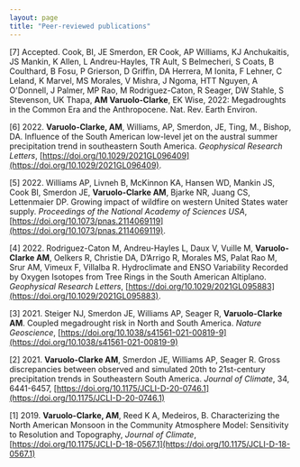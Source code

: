 ```yaml
---
layout: page
title: "Peer-reviewed publications"
---
```


[7] Accepted. Cook, BI, JE Smerdon, ER Cook, AP Williams, KJ Anchukaitis, JS Mankin, K Allen, L Andreu-Hayles, TR Ault, S Belmecheri, S Coats, B Coulthard, B Fosu, P Grierson, D Griffin, DA Herrera, M Ionita, F Lehner, C Leland, K Marvel, MS Morales, V Mishra, J Ngoma, HTT Nguyen, A O'Donnell, J Palmer, MP Rao, M Rodriguez-Caton, R Seager, DW Stahle, S Stevenson, UK Thapa, **AM Varuolo-Clarke**, EK Wise, 2022: Megadroughts in the Common Era and the Anthropocene. Nat. Rev. Earth Environ.

[6] 2022. **Varuolo-Clarke, AM**, Williams, AP, Smerdon, JE, Ting, M., Bishop, DA. Influence of the South American low-level jet on the austral summer precipitation trend in southeastern South America. *Geophysical Research Letters*, [https://doi.org/10.1029/2021GL096409](https://doi.org/10.1029/2021GL096409).

[5] 2022. Williams AP, Livneh B, McKinnon KA, Hansen WD, Mankin JS, Cook BI, Smerdon JE, **Varuolo-Clarke AM**, Bjarke NR, Juang CS, Lettenmaier DP. Growing impact of wildfire on western United States water supply. *Proceedings of the National Academy of Sciences USA*, [https://doi.org/10.1073/pnas.2114069119](https://doi.org/10.1073/pnas.2114069119).   

[4] 2022. Rodriguez-Caton M, Andreu-Hayles L, Daux V, Vuille M, **Varuolo-Clarke AM**, Oelkers R, Christie DA, D’Arrigo R, Morales MS, Palat Rao M, Srur AM, Vimeux F, Villalba R. Hydroclimate and ENSO Variability Recorded by Oxygen Isotopes from Tree Rings in the South American Altiplano. *Geophysical Research Letters*, [https://doi.org/10.1029/2021GL095883](https://doi.org/10.1029/2021GL095883).

[3] 2021. Steiger NJ, Smerdon JE, Williams AP, Seager R, **Varuolo-Clarke AM**. Coupled megadrought risk in North and South America. *Nature Geoscience*, [https://doi.org/10.1038/s41561-021-00819-9](https://doi.org/10.1038/s41561-021-00819-9)

[2] 2021. **Varuolo-Clarke AM**, Smerdon JE, Williams AP, Seager R. Gross discrepancies 
between observed and simulated 20th to 21st-century precipitation trends in Southeastern 
South America. *Journal of Climate*, 34, 6441-6457, [https://doi.org/10.1175/JCLI-D-20-0746.1](https://doi.org/10.1175/JCLI-D-20-0746.1)

[1] 2019. **Varuolo-Clarke, AM**, Reed K A, Medeiros, B. Characterizing the North American Monsoon in the Community Atmosphere Model: Sensitivity to Resolution and Topography, *Journal of Climate*, [https://doi.org/10.1175/JCLI-D-18-0567.1](https://doi.org/10.1175/JCLI-D-18-0567.1)
